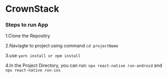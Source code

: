 # CrownStack

### Steps to run App

1.Clone the Repostiry

2.Naviagte to project using command `cd projectName`

3.use `yarn install or npm install`

4.In the Project Directory, you can run:
`npx react-native run-android` and `npx react-native run-ios`
